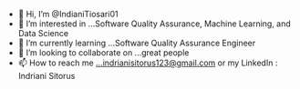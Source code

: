 - 👋 Hi, I’m @IndianiTiosari01
- 👀 I’m interested in ...Software Quality Assurance, Machine Learning, and Data Science
- 🌱 I’m currently learning ...Software Quality Assurance Engineer
- 💞️ I’m looking to collaborate on ...great people
- 📫 How to reach me ...indrianisitorus123@gmail.com or my LinkedIn : Indriani Sitorus

<!---
IndianiTiosari01/IndianiTiosari01 is a ✨ special ✨ repository because its `README.md` (this file) appears on your GitHub profile.
You can click the Preview link to take a look at your changes.
--->
